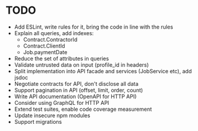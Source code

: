 # TODO

* Add ESLint, write rules for it, bring the code in line with the rules
* Explain all queries, add indexes:
  - Contract.ContractorId
  - Contract.ClientId
  - Job.paymentDate
* Reduce the set of attributes in queries
* Validate untrusted data on input (profile_id in headers)
* Split implementation into API facade and services (JobService etc), add jsdoc
* Negotiate contracts for API, don't disclose all data
* Support pagination in API (offset, limit, order, count)
* Write API documentation (OpenAPI for HTTP API)
* Consider using GraphQL for HTTP API
* Extend test suites, enable code coverage measurement
* Update insecure npm modules
* Support migrations
